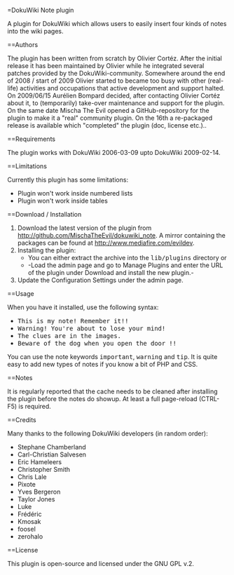=DokuWiki Note plugin

A plugin for DokuWiki which allows users to easily insert four kinds of notes into the wiki pages.

==Authors

The plugin has been written from scratch by Olivier Cortéz. After the initial release it has been maintained by Olivier while he integrated several patches provided by the DokuWiki-community. Somewhere around the end of 2008 / start of 2009 Olivier started to became too busy with other (real-life) activities and occupations that active development and support halted. On 2009/06/15 Aurélien Bompard decided, after contacting Olivier Cortéz about it, to (temporarily) take-over maintenance and support for the plugin. On the same date Mischa The Evil opened a GitHub-repository for the plugin to make it a "real" community plugin. On the 16th a re-packaged release is available which "completed" the plugin (doc, license etc.)..

==Requirements

The plugin works with DokuWiki 2006-03-09 upto DokuWiki 2009-02-14.

==Limitations

Currently this plugin has some limitations:

* Plugin won't work inside numbered lists
* Plugin won't work inside tables

==Download / Installation

1. Download the latest version of the plugin from http://github.com/MischaTheEvil/dokuwiki_note. A mirror containing the packages can be found at http://www.mediafire.com/evildev.
2. Installing the plugin:
   * You can either extract the archive into the <tt>lib/plugins</tt> directory or
   * -Load the admin page and go to Manage Plugins and enter the URL of the plugin under Download and install the new plugin.-
3. Update the Configuration Settings under the admin page.

==Usage

When you have it installed, use the following syntax:

* <tt><note>This is my note! Remember it!!</note></tt>
* <tt><note important>Warning! You're about to lose your mind!</note></tt>
* <tt><note tip>The clues are in the images.</note></tt>
* <tt><note warning>Beware of the dog when you open the door !!</note></tt>

You can use the note keywords <tt>important</tt>, <tt>warning</tt> and <tt>tip</tt>.
It is quite easy to add new types of notes if you know a bit of PHP and CSS.

==Notes

It is regularly reported that the cache needs to be cleaned after installing the plugin before the notes do showup. At least a full page-reload (CTRL-F5) is required.

==Credits

Many thanks to the following DokuWiki developers (in random order):

* Stephane Chamberland
* Carl-Christian Salvesen
* Eric Hameleers
* Christopher Smith
* Chris Lale
* Pixote
* Yves Bergeron
* Taylor Jones
* Luke
* Frédéric
* Kmosak
* foosel
* zerohalo

==License

This plugin is open-source and licensed under the GNU GPL v.2.
